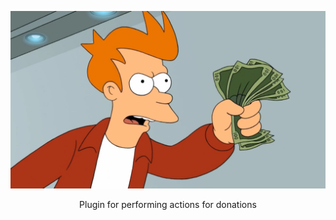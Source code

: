 <p align="center">
  <picture>
    <img src="testing.png" alt="logo">
  </picture>
  
  <p style="text-align: center">Plugin for performing actions for donations</p>
</p>
